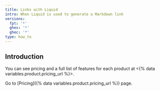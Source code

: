 ```yaml
---
title: Links with Liquid
intro: When Liquid is used to generate a Markdown link
versions:
  fpt: '*'
  ghes: '*'
  ghec: '*'
type: how_to
---
```


## Introduction

You can see pricing and a full list of features for each product at <{% data variables.product.pricing_url %}>.

Go to [Pricing]({% data variables.product.pricing_url %}) page.
